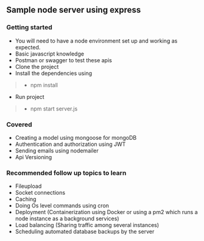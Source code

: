 ## Sample node server using express

### Getting started

- You will need to have a node environment set up and working as expected.
- Basic javascript knowledge
- Postman or swagger to test these apis
- Clone the project
- Install the dependencies using
>- npm install
- Run project
>- npm start server.js

### Covered

- Creating a model using mongoose for mongoDB
- Authentication and authorization using JWT
- Sending emails using nodemailer
- Api Versioning

### Recommended follow up topics to learn

- Fileupload
- Socket connections
- Caching
- Doing Os level commands using cron
- Deployment (Containerization using Docker or using a pm2 which runs a node instance as a background services)
- Load balancing (Sharing traffic among several instances)
- Scheduling automated database backups by the server

